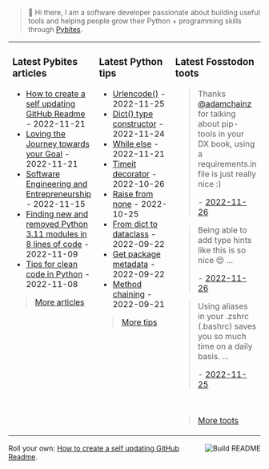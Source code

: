 > 👋 Hi there, I am a software developer passionate about building useful tools and helping people grow their Python + programming skills through <a href="https://pybit.es" target="_blank">Pybites</a>.

<table><tr><td valign="top" width="33%">

### Latest Pybites articles

<ul>

  <li><a href="https://pybit.es/articles/how-to-create-a-self-updating-github-readme/" target="_blank">How to create a self updating GitHub Readme</a> - 2022-11-21</li>

  <li><a href="https://pybit.es/articles/pp96-loving-the-journey-towards-your-goal/" target="_blank">Loving the Journey towards your Goal</a> - 2022-11-21</li>

  <li><a href="https://pybit.es/articles/pp95-software-engineering-and-entrepreneurship/" target="_blank">Software Engineering and Entrepreneurship</a> - 2022-11-15</li>

  <li><a href="https://pybit.es/articles/finding-new-and-removed-python-3-11-modules-in-8-lines-of-code/" target="_blank">Finding new and removed Python 3.11 modules in 8 lines of code</a> - 2022-11-09</li>

  <li><a href="https://pybit.es/articles/tips-for-clean-code-in-python/" target="_blank">Tips for clean code in Python</a> - 2022-11-08</li>

</ul>

> <a href="https://pybit.es/articles/" target="_blank">More articles</a>


</td><td valign="top" width="34%">

### Latest Python tips

<ul>

  <li><a href="https://github.com/bbelderbos/bobcodesit/blob/main/notes/20221125164329.md" target="_blank">Urlencode()</a> - 2022-11-25</li>

  <li><a href="https://github.com/bbelderbos/bobcodesit/blob/main/notes/20221124082215.md" target="_blank">Dict() type constructor</a> - 2022-11-24</li>

  <li><a href="https://github.com/bbelderbos/bobcodesit/blob/main/notes/20221121092758.md" target="_blank">While else</a> - 2022-11-21</li>

  <li><a href="https://github.com/bbelderbos/bobcodesit/blob/main/notes/20221026124022.md" target="_blank">Timeit decorator</a> - 2022-10-26</li>

  <li><a href="https://github.com/bbelderbos/bobcodesit/blob/main/notes/20221025132705.md" target="_blank">Raise from none</a> - 2022-10-25</li>

  <li><a href="https://github.com/bbelderbos/bobcodesit/blob/main/notes/20220922083812.md" target="_blank">From dict to dataclass</a> - 2022-09-22</li>

  <li><a href="https://github.com/bbelderbos/bobcodesit/blob/main/notes/20220922083512.md" target="_blank">Get package metadata</a> - 2022-09-22</li>

  <li><a href="https://github.com/bbelderbos/bobcodesit/blob/main/notes/20220921175826.md" target="_blank">Method chaining</a> - 2022-09-21</li>

</ul>

> <a href="https://github.com/bbelderbos/bobcodesit" target="_blank">More tips</a>


</td><td valign="top" width="33%">

### Latest Fosstodon toots


  <blockquote>
  <p>Thanks <span class="h-card"><a class="u-url mention" href="https://fosstodon.org/@adamchainz">@<span>adamchainz</span></a></span> for talking about pip-tools in your DX book, using a requirements.in file is just really nice :)</p>
  - <a href="https://fosstodon.org/@bbelderbos/109408835657033685" target="_blank">2022-11-26</a>
  </blockquote>

  <blockquote>
  <p>Being able to add type hints like this is so nice 😍 ...</p>
  - <a href="https://fosstodon.org/@bbelderbos/109408740907721960" target="_blank">2022-11-26</a>
  </blockquote>

  <blockquote>
  <p>Using aliases in your .zshrc (.bashrc) saves you so much time on a daily basis. ...</p>
  - <a href="https://fosstodon.org/@bbelderbos/109406304754608940" target="_blank">2022-11-25</a>
  </blockquote>


<br>

> <a href="https://fosstodon.org/@bbelderbos" target="_blank">More toots</a>


</td></tr></table>

<a href="https://github.com/bbelderbos/bbelderbos/actions" target="_blank"><img src="https://github.com/bbelderbos/bbelderbos/workflows/Daily%20Update/badge.svg" align="right" alt="Build README"></a>Roll your own: <a href="https://pybit.es/articles/how-to-create-a-self-updating-github-readme/" target="_blank">How to create a self updating GitHub Readme</a>.